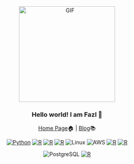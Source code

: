 <div align="center">
<img align="center" alt="GIF" height="250px" src="https://media.giphy.com/media/du3J3cXyzhj75IOgvA/giphy.gif" />

### Hello world! I am Fazl 👋

[Home Page](https://fbarez.github.io/)🏠  | [Blog](https://fbarez.github.io/year-archive/)📚

[![Python](https://img.shields.io/badge/-Python-fff?&logo=python)](https://github.com/fbarez?tab=repositories&q=&type=&language=python)
[![R](https://img.shields.io/badge/-jupyternotebook-fff?&logo=jupyternotebook)](https://github.com/fbarez?tab=repositories&q=&type=&language=JupyterNotebook)
[![R](https://img.shields.io/badge/-vim-fff?&logo=vim)](https://github.com/fbarez?tab=repositories&q=&type=&language=vim)
[![R](https://img.shields.io/badge/-bash-fff?&logo=bash)](https://github.com/fbarez?tab=repositories&q=&type=&language=bash)
![Linux](https://img.shields.io/badge/-Linux-fff?&logo=linux&logoColor=000)
![AWS](https://img.shields.io/badge/-AWS-fff?&logo=Amazon-AWS&logoColor=232F3E)
[![R](https://img.shields.io/badge/-git-fff?&logo=git)](https://github.com/fbarez?tab=repositories&q=&type=&language=git)
[![R](https://img.shields.io/badge/-github-fff?&logo=github)](https://github.com/fbarez?tab=repositories&q=&type=&language=github)

![PostgreSQL](https://img.shields.io/badge/-PostgreSQL-fff?&logo=PostgreSQL&logoColor=336791)
[![R](https://img.shields.io/badge/-Rstudio-fff?&logo=Rstudio)](https://github.com/fbarez?tab=repositories&q=&type=&language=R)
<!--
**fbarez/fbarez** is a ✨ _special_ ✨ repository because its `README.md` (this file) appears on your GitHub profile.

Here are some ideas to get you started:

- 🔭 I’m currently working on ...
- 🌱 I’m currently learning ...
- 👯 I’m looking to collaborate on ...
- 🤔 I’m looking for help with ...
- 💬 Ask me about ...
- 📫 How to reach me: ...
- 😄 Pronouns: ...
- ⚡ Fun fact: ...
-->
